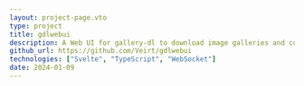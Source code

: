 ```yaml
---
layout: project-page.vto
type: project
title: gdlwebui
description: A Web UI for gallery-dl to download image galleries and collections from several image hosting sites
github_url: https://github.com/Veirt/gdlwebui
technologies: ["Svelte", "TypeScript", "WebSocket"]
date: 2024-01-09
---
```

